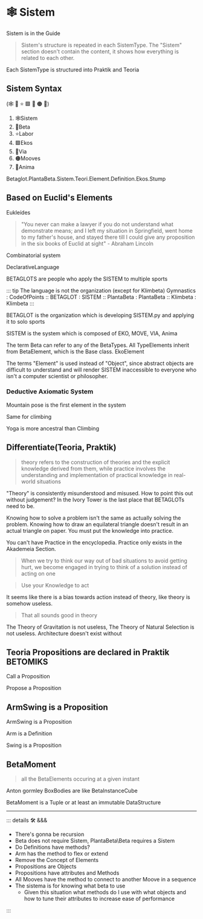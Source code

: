 # 🕸 Sistem

Sistem is in the Guide

> Sistem's structure is repeated in each SistemType. The "Sistem" section doesn't contain the content, it shows how everything is related to each other.

Each SistemType is structured into Praktik and Teoria

## Sistem Syntax

(🕸 🔷 ⭐ 🟩 🔻 🟠 💜)

1. 🕸Sistem
2. 🔷Beta
3. ⭐Labor
4. 🟩Ekos
5. 🔻Via
6. 🟠Mooves
7. 💜Anima

Betaglot.PlantaBeta.Sistem.Teori.Element.Definition.Ekos.Stump

## Based on Euclid's Elements

Eukleídes

> "You never can make a lawyer if you do not understand what demonstrate means; and I left my situation in Springfield, went home to my father's house, and stayed there till I could give any proposition in the six books of Euclid at sight" - Abraham Lincoln

Combinatorial system

DeclarativeLanguage

BETAGLOTS are people who apply the SISTEM to multiple sports

::: tip The language is not the organization (except for Klimbeta)
Gymnastics : CodeOfPoints :: BETAGLOT : SISTEM :: PlantaBeta : PlantaBeta :: Klimbeta : Klimbeta
:::

BETAGLOT is the organization which is developing SISTEM.py and applying it to solo sports

SISTEM is the system which is composed of EKO, MOVE, VIA, Anima

The term Beta can refer to any of the BetaTypes. All TypeElements inherit from BetaElement, which is the Base class. EkoElement

The terms "Element" is used instead of "Object", since abstract objects are difficult to understand and will render SISTEM inaccessible to everyone who isn't a computer scientist or philosopher.

### Deductive Axiomatic System

Mountain pose is the first element in the system

Same for climbing

Yoga is more ancestral than Climbing

## Differentiate(Teoria, Praktik)

> theory refers to the construction of theories and the explicit knowledge derived from them, while practice involves the understanding and implementation of practical knowledge in real-world situations

"Theory" is consistently misunderstood and misused. How to point this out without judgement? In the Ivory Tower is the last place that BETAGLOTs need to be.  

Knowing how to solve a problem isn't the same as actually solving the problem. Knowing how to draw an equilateral triangle doesn't result in an actual triangle on paper. You must put the knowledge into practice.

You can't have Practice in the encyclopedia. Practice only exists in the Akademeia Section.

> When we try to think our way out of bad situations to avoid getting hurt, we become engaged in trying to think of a solution instead of acting on one

> Use your Knowledge to act

It seems like there is a bias towards action instead of theory, like theory is somehow useless.

> That all sounds good in theory

The Theory of Gravitation is not useless, The Theory of Natural Selection is not useless. Architecture doesn't exist without  

## Teoria Propositions are declared in Praktik BETOMIKS

Call a Proposition

Propose a Proposition

## ArmSwing is a Proposition

ArmSwing is a Proposition

Arm is a Definition

Swing is a Proposition

## BetaMoment

> all the BetaElements occuring at a given instant

Anton gormley BoxBodies are like BetaInstanceCube

BetaMoment is a Tuple or at least an immutable DataStructure

---

<!-- =================================================== -->
<!-- =================================================== -->
<!-- =================================================== -->
<!-- =================================================== -->
<!-- =================================================== -->
::: details 🛠 <dev>&&&</dev>

- There's gonna be recursion
- Beta does not require Sistem, PlantaBeta\Beta requires a Sistem
- Do Definitions have methods?
- Arm has the method to flex or extend
- Remove the Concept of Elements
- Propositions are Objects
- Propositions have attributes and Methods
- All Mooves have the method to connect to another Moove in a sequence
- The sistema is for knowing what beta to use
    - Given this situation what methods do I use with what objects and how to tune their attributes to increase ease of performance

:::
